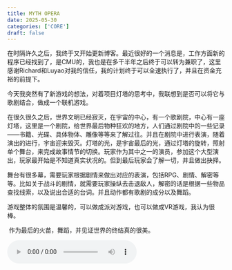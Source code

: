 ```yaml
---
title: MYTH OPERA
date: 2025-05-30
categories: ['CORE']
draft: false
---
```


​	在时隔许久之后，我终于又开始更新博客。最近很好的一个消息是，工作方面新的程序已经找到了，是CMU的，我也是在多干半年之后终于可以转为兼职了，这里感谢Richard和Luyao对我的信任，我的计划终于可以全速执行了，并且在资金充裕的前提下。

​	今天我突然有了新游戏的想法，对着项目灯塔的思考中，我联想到是否可以将它与歌剧结合，做成一个联机游戏。

​	在很久很久之后，世界文明已经寂灭，在宇宙的中心，有一个歌剧院，中心有一座灯塔，这里是一个剧院，给世界最后物种狂欢的地方，人们通过剧院中的一些记录——书籍、光碟、具体物体、雕像等等来了解过往。并且在剧院中进行表演，随着演出的进行，宇宙迎来毁灭。灯塔的光，是宇宙最后的光，通过灯塔的旋转，照射单个舞台，来完成故事情节的切换。玩家作为其中之一的演员，参加这个大型演出，玩家最开始是不知道真实状况的。但到最后玩家会了解一切，并且做出抉择。

​	舞台有很多幕，需要玩家根据剧情来做出对应的表演，包括RPG、剧情、解密等等。比如关于战斗的剧情，就需要玩家操纵去击退敌人，解密的话是根据一些物品查找线索，以及说出合适的台词。并且动作都有歌剧的成分以及舞蹈。

​	游戏整体的氛围是温馨的，可以做成派对游戏，也可以做成VR游戏，我认为很棒。

​	作为最后的火苗，舞蹈，并见证世界的终结真的很美。

<audio controls autoplay>
  <source src="/audios/海の見える街.mp3" type="audio/mpeg">
  Your browser does not support the audio tag.
</audio>
